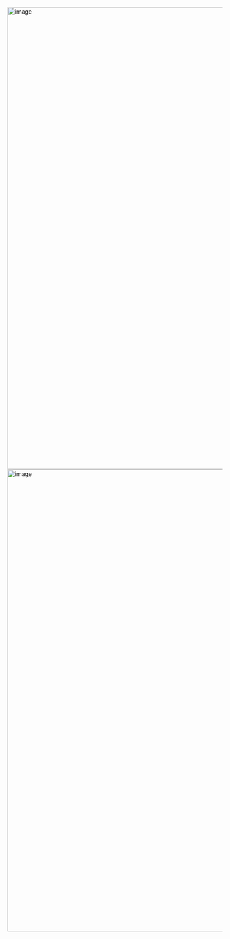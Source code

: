 <img width="1920" height="1080" alt="image" src="https://github.com/user-attachments/assets/8c8cc547-389d-4ea4-8916-6a067ec966ed" />
<img width="1920" height="1080" alt="image" src="https://github.com/user-attachments/assets/f99437a1-9d06-45f1-a28b-bfcb751755a1" />

